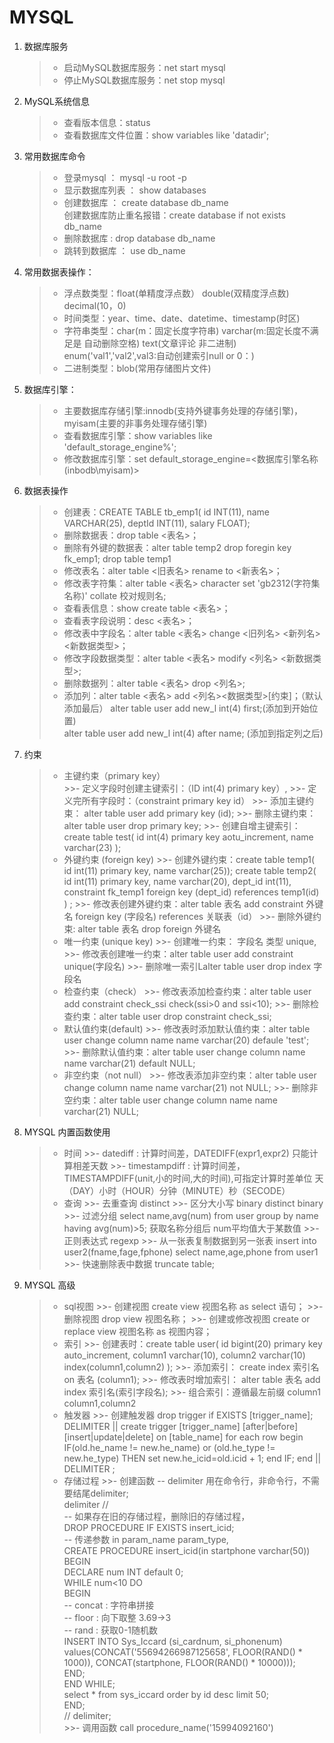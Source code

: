 # MYSQL

1. 数据库服务
	>- 启动MySQL数据库服务：net start mysql
	>- 停止MySQL数据库服务：net stop mysql
2. MySQL系统信息
	>- 查看版本信息：status
	>- 查看数据库文件位置：show variables like 'datadir';
3. 常用数据库命令
	>- 登录mysql ： mysql -u root -p
	>- 显示数据库列表 ： show databases
	>- 创建数据库 ： create database db_name  
	创建数据库防止重名报错：create database if not exists db_name
	>- 删除数据库 : drop database db_name
	>- 跳转到数据库 ： use db_name
4. 常用数据表操作：
	>- 浮点数类型：float(单精度浮点数） double(双精度浮点数)  decimal(10，0)
	>- 时间类型：year、time、date、datetime、timestamp(时区)
	>- 字符串类型：char(m：固定长度字符串)  varchar(m:固定长度不满足是 自动删除空格)  text(文章评论 非二进制)
		enum('val1','val2',val3:自动创建索引null or 0：)
	>- 二进制类型：blob(常用存储图片文件)
5. 数据库引擎：
	>- 主要数据库存储引擎:innodb(支持外键事务处理的存储引擎)，myisam(主要的非事务处理存储引擎)
	>- 查看数据库引擎：show variables like 'default_storage_engine%';
	>- 修改数据库引擎：set default_storage_engine=<数据库引擎名称(inbodb\myisam)>
6. 数据表操作
	>- 创建表：CREATE TABLE tb_emp1(
    	id INT(11),
    	name VARCHAR(25),
    	deptId INT(11),
    	salary FLOAT);
    >- 删除数据表：drop table <表名>；
    >- 删除有外键的数据表：alter table temp2 drop foregin key fk_emp1; drop table temp1
    >- 修改表名：alter table <旧表名> rename to <新表名>；
    >- 修改表字符集：alter table <表名> character set 'gb2312(字符集名称)' collate 校对规则名;
    >- 查看表信息：show create table <表名>；
    >- 查看表字段说明：desc <表名>；
    >- 修改表中字段名：alter table <表名> change <旧列名> <新列名> <新数据类型>；
    >- 修改字段数据类型：alter table <表名> modify <列名> <新数据类型>;
    >- 删除数据列：alter table <表名> drop <列名>;
    >- 添加列：alter table <表名> add <列名><数据类型>[约束]；（默认添加最后）
    	alter table user add new_l int(4) first;(添加到开始位置)  
    	alter table user add new_l int(4) after name; (添加到指定列之后)  
7. 约束
	>- 主键约束（primary key）  
		>>- 定义字段时创建主键索引：（ID int(4) primary key）,
	 	>>- 定义完所有字段时：（constraint primary key id）
		>>- 添加主键约束： alter table user add primary key (id);
		>>- 删除主键约束： alter table user drop primary key;
		>>- 创建自增主键索引：create table test(
			id int(4) primary key aotu_increment,
			name varchar(23)
			);
	>- 外键约束 (foreign key)
		>>- 创建外键约束：create table temp1(
			id int(11) primary key,
			name varchar(25));
			create table temp2(
			id int(11) primary key,
			name varchar(20),
			dept_id int(11),
			constraint fk_temp1 foreign key (dept_id) references temp1(id)
			) ;
		>>- 修改表创建外键约束：alter table 表名 add constraint 外键名 foreign key (字段名) references 关联表（id）
		>>- 删除外键约束: alter table 表名 drop foreign   外键名
	>- 唯一约束 (unique key) 
		>>- 创建唯一约束： 字段名 类型 unique,
		>>- 修改表创建唯一约束：alter table user add constraint unique(字段名) 
		>>- 删除唯一索引Lalter table user drop index 字段名
	>- 检查约束（check）
		>>- 修改表添加检查约束：alter table user add constraint check_ssi check(ssi>0 and ssi<10);
		>>- 删除检查约束：alter table user drop constraint check_ssi;
	>- 默认值约束(default)
		>>- 修改表时添加默认值约束：alter table user change column name name varchar(20) defaule 'test';
		>>- 删除默认值约束：alter table user change column name name varchar(21) default NULL;
	>- 非空约束（not null）
		>>- 修改表添加非空约束：alter table user change column name name varchar(21) not NULL;
		>>- 删除非空约束：alter table user change column name name varchar(21) NULL;
8. MYSQL 内置函数使用
	>- 时间
		>>- datediff : 计算时间差，DATEDIFF(expr1,expr2) 只能计算相差天数
		>>- timestampdiff : 计算时间差，TIMESTAMPDIFF(unit,小的时间,大的时间),可指定计算时差单位 天（DAY）小时（HOUR）分钟（MINUTE）秒（SECODE）
	>- 查询
		>>- 去重查询 distinct 
		>>- 区分大小写 binary   distinct binary
		>>- 过滤分组 select name,avg(num) from user group by name having avg(num)>5;  获取名称分组后 num平均值大于某数值
		>>- 正则表达式 regexp
		>>- 从一张表复制数据到另一张表 insert into user2(fname,fage,fphone) select name,age,phone from user1
		>>- 快速删除表中数据 truncate table;
9. MYSQL 高级
	>- sql视图
		>>- 创建视图 create view 视图名称 as select 语句；
		>>- 删除视图 drop view 视图名称；
		>>- 创建或修改视图 create or replace view 视图名称 as 视图内容；
	>- 索引 
		>>- 创建表时：create table user(
			id bigint(20) primary key auto_increment,
			column1 varchar(10),
			column2 varchar(10)
			index(column1,column2)
		);
		>>- 添加索引： create index 索引名 on 表名 (column1);
		>>- 修改表时增加索引： alter table 表名 add index 索引名(索引字段名);
		>>- 组合索引：遵循最左前缀 column1  column1,column2 
	>- 触发器 
		>>- 创建触发器
		drop trigger if EXISTS [trigger_name];
		DELIMITER ||
		create trigger [trigger_name] 
		[after|before] [insert|update|delete] on [table_name] for each row
		begin 
			IF(old.he_name != new.he_name) or (old.he_type != new.he_type)
			THEN
					set new.he_icid=old.icid + 1; 
			end IF;
		end
		||
		DELIMITER ;
	>- 存储过程
		>>- 创建函数
			-- delimiter 用在命令行，非命令行，不需要结尾delimiter;   
			delimiter //  
			-- 如果存在旧的存储过程，删除旧的存储过程，  
			DROP PROCEDURE IF EXISTS insert_icid;  
			-- 传递参数 in param_name param_type,  
			CREATE PROCEDURE insert_icid(in startphone varchar(50))  
			BEGIN  
				DECLARE num INT default 0;  
				WHILE num<10 DO  
				BEGIN  
					-- concat : 字符串拼接  
					-- floor : 向下取整 3.69->3  
					-- rand : 获取0-1随机数  
					INSERT INTO Sys_Iccard (si_cardnum, si_phonenum)   
					values(CONCAT('55694266987125658', FLOOR(RAND() * 1000)), CONCAT(startphone, FLOOR(RAND() * 10000)));  
				END;  
				END WHILE;  
			select * from sys_iccard order by id desc limit 50;  
			END;  
			// delimiter;  
		>>- 调用函数
			call procedure_name('15994092160')